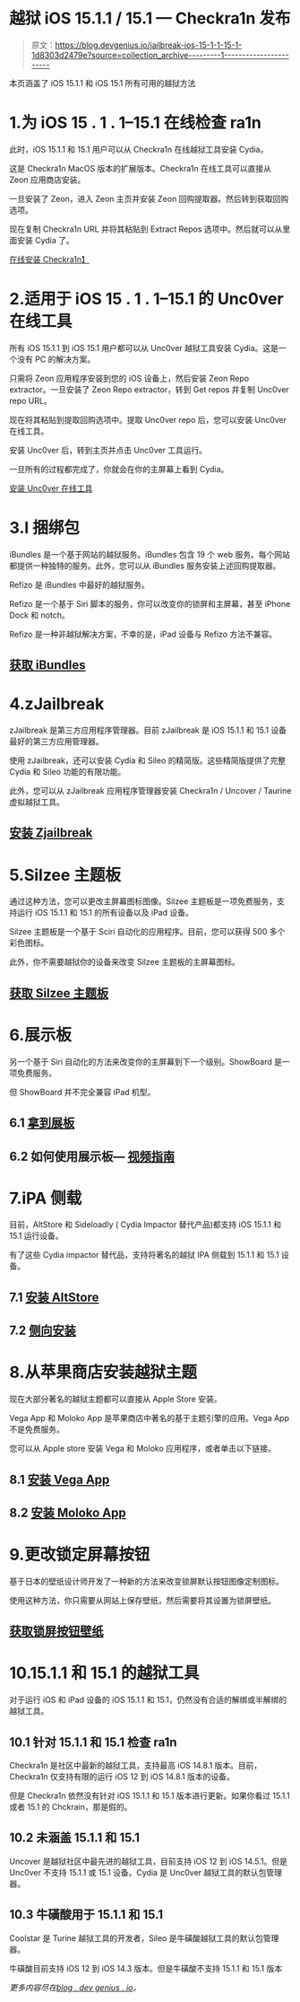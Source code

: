 # 越狱 iOS 15.1.1 / 15.1 — Checkra1n 发布

> 原文：<https://blog.devgenius.io/jailbreak-ios-15-1-1-15-1-1d8303d2479e?source=collection_archive---------1----------------------->

本页涵盖了 iOS 15.1.1 和 iOS 15.1 所有可用的越狱方法

# 1.为 iOS 15 . 1 . 1–15.1 在线检查 ra1n

此时，iOS 15.1.1 和 15.1 用户可以从 Checkra1n 在线越狱工具安装 Cydia。

这是 Checkra1n MacOS 版本的扩展版本。Checkra1n 在线工具可以直接从 Zeon 应用商店安装。

一旦安装了 Zeon，进入 Zeon 主页并安装 Zeon 回购提取器。然后转到获取回购选项。

现在复制 Checkra1n URL 并将其粘贴到 Extract Repos 选项中。然后就可以从里面安装 Cydia 了。

[在线安装 Checkra1n】](https://zeon-app.com/install/affiliate/zeon/)

# 2.适用于 iOS 15 . 1 . 1–15.1 的 Unc0ver 在线工具

所有 iOS 15.1.1 到 iOS 15.1 用户都可以从 Unc0ver 越狱工具安装 Cydia。这是一个没有 PC 的解决方案。

只需将 Zeon 应用程序安装到您的 iOS 设备上，然后安装 Zeon Repo extractor。一旦安装了 Zeon Repo extractor，转到 Get repos 并复制 Unc0ver repo URL。

现在将其粘贴到提取回购选项中。提取 Unc0ver repo 后，您可以安装 Unc0ver 在线工具。

安装 Unc0ver 后，转到主页并点击 Unc0ver 工具运行。

一旦所有的过程都完成了，你就会在你的主屏幕上看到 Cydia。

[安装 Unc0ver 在线工具](https://zeon-app.com/install/affiliate/zeon/)

# 3.I 捆绑包

iBundles 是一个基于网站的越狱服务。iBundles 包含 19 个 web 服务。每个网站都提供一种独特的服务。此外，您可以从 iBundles 服务安装上述回购提取器。

Refizo 是 iBundles 中最好的越狱服务。

Refizo 是一个基于 Siri 脚本的服务，你可以改变你的锁屏和主屏幕，甚至 iPhone Dock 和 notch。

Refizo 是一种非越狱解决方案，不幸的是，iPad 设备与 Refizo 方法不兼容。

## [获取 iBundles](https://ibundles.org/af1026/)

# 4.zJailbreak

zJailbreak 是第三方应用程序管理器。目前 zJailbreak 是 iOS 15.1.1 和 15.1 设备最好的第三方应用管理器。

使用 zJailbreak，还可以安装 Cydia 和 Sileo 的精简版。这些精简版提供了完整 Cydia 和 Sileo 功能的有限功能。

此外，您可以从 zJailbreak 应用程序管理器安装 Checkra1n / Uncover / Taurine 虚拟越狱工具。

## [安装 Zjailbreak](https://zjailbreak.com/)

# 5.Silzee 主题板

通过这种方法，您可以更改主屏幕图标图像。Silzee 主题板是一项免费服务，支持运行 iOS 15.1.1 和 15.1 的所有设备以及 iPad 设备。

Silzee 主题板是一个基于 Sciri 自动化的应用程序。目前，您可以获得 500 多个彩色图标。

此外，你不需要越狱你的设备来改变 Silzee 主题板的主屏幕图标。

## [获取 Silzee 主题板](https://silzee.com/silzeetheme/)

# 6.展示板

另一个基于 Siri 自动化的方法来改变你的主屏幕到下一个级别。ShowBoard 是一项免费服务。

但 ShowBoard 并不完全兼容 iPad 机型。

## 6.1 [拿到展板](https://www.icloud.com/shortcuts/bd48457dbc114682b815eb90ce0c21b1)

## 6.2 如何使用展示板— [视频指南](https://www.youtube.com/watch?v=NYzg2TzbSWk&feature=youtu.be)

# 7.iPA 侧载

目前，AltStore 和 Sideloadly ( Cydia Impactor 替代产品)都支持 iOS 15.1.1 和 15.1 运行设备。

有了这些 Cydia impactor 替代品，支持将著名的越狱 IPA 侧载到 15.1.1 和 15.1 设备。

## 7.1 [安装 AltStore](https://silzee.com/altstore/)

## 7.2 [侧向安装](https://silzee.com/Sideloadly/)

# 8.从苹果商店安装越狱主题

现在大部分著名的越狱主题都可以直接从 Apple Store 安装。

Vega App 和 Moloko App 是苹果商店中著名的基于主题引擎的应用。Vega App 不是免费服务。

您可以从 Apple store 安装 Vega 和 Moloko 应用程序，或者单击以下链接。

## 8.1 [安装 Vega App](https://apps.apple.com/us/app/vega-themes-icons-widgets/id1539412097)

## 8.2 [安装 Moloko App](https://apps.apple.com/us/app/moloko-themes-icons/id1534741213)

# 9.更改锁定屏幕按钮

基于日本的壁纸设计师开发了一种新的方法来改变锁屏默认按钮图像定制图标。

使用这种方法，你只需要从网站上保存壁纸，然后需要将其设置为锁屏壁纸。

## [获取锁屏按钮壁纸](https://heyeased.weebly.com/hide-dock-wallpapers.html)

# 10.15.1.1 和 15.1 的越狱工具

对于运行 iOS 和 iPad 设备的 iOS 15.1.1 和 15.1，仍然没有合适的解绑或半解绑的越狱工具。

## 10.1 针对 15.1.1 和 15.1 检查 ra1n

Checkra1n 是社区中最新的越狱工具，支持最高 iOS 14.8.1 版本。目前，Checkra1n 仅支持有限的运行 iOS 12 到 iOS 14.8.1 版本的设备。

但是 Checkra1n 依然没有针对 iOS 15.1.1 和 15.1 版本进行更新。如果你看过 15.1.1 或者 15.1 的 Chckrain，那是假的。

## 10.2 未涵盖 15.1.1 和 15.1

Uncover 是越狱社区中最先进的越狱工具，目前支持 iOS 12 到 iOS 14.5.1。但是 Unc0ver 不支持 15.1.1 或 15.1 设备。Cydia 是 Unc0ver 越狱工具的默认包管理器。

## 10.3 牛磺酸用于 15.1.1 和 15.1

Coolstar 是 Turine 越狱工具的开发者，Sileo 是牛磺酸越狱工具的默认包管理器。

牛磺酸目前支持 iOS 12 到 iOS 14.3 版本。但是牛磺酸不支持 15.1.1 和 15.1 版本

*更多内容尽在*[*blog . dev genius . io*](http://blog.devgenius.io)*。*
